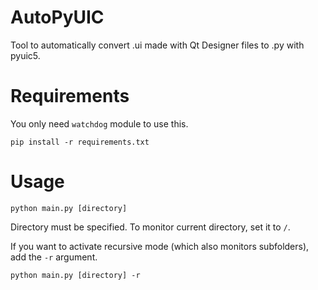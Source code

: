 # AutoPyUIC
Tool to automatically convert .ui made with Qt Designer files to .py with pyuic5.

# Requirements
You only need `watchdog` module to use this.
```
pip install -r requirements.txt
```

# Usage
```
python main.py [directory]
```
Directory must be specified. To monitor current directory, set it to `/`.

If you want to activate recursive mode (which also monitors subfolders), add the `-r` argument.
```
python main.py [directory] -r
```

